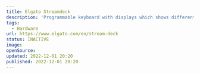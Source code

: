 ```yaml
---
title: Elgato Streamdeck
description: 'Programmable keyboard with displays which shows different keys depending on the context.'
tags:
  - Hardware
url: https://www.elgato.com/en/stream-deck
status: INACTIVE
image:
openSource:
updated: 2022-12-01 20:20
published: 2022-12-01 20:20
---
```

